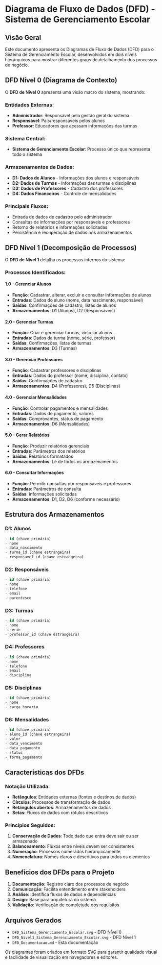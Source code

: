 # Diagrama de Fluxo de Dados (DFD) - Sistema de Gerenciamento Escolar

## Visão Geral

Este documento apresenta os Diagramas de Fluxo de Dados (DFD) para o Sistema de Gerenciamento Escolar, desenvolvidos em dois níveis hierárquicos para mostrar diferentes graus de detalhamento dos processos de negócio.

## DFD Nível 0 (Diagrama de Contexto)

O **DFD de Nível 0** apresenta uma visão macro do sistema, mostrando:

### Entidades Externas:
- **Administrador**: Responsável pela gestão geral do sistema
- **Responsável**: Pais/responsáveis pelos alunos
- **Professor**: Educadores que acessam informações das turmas

### Sistema Central:
- **Sistema de Gerenciamento Escolar**: Processo único que representa todo o sistema

### Armazenamentos de Dados:
- **D1: Dados de Alunos** - Informações dos alunos e responsáveis
- **D2: Dados de Turmas** - Informações das turmas e disciplinas
- **D3: Dados de Professores** - Cadastro dos professores
- **D4: Dados Financeiros** - Controle de mensalidades

### Principais Fluxos:
- Entrada de dados de cadastro pelo administrador
- Consultas de informações por responsáveis e professores
- Retorno de relatórios e informações solicitadas
- Persistência e recuperação de dados nos armazenamentos

## DFD Nível 1 (Decomposição de Processos)

O **DFD de Nível 1** detalha os processos internos do sistema:

### Processos Identificados:

#### 1.0 - Gerenciar Alunos
- **Função**: Cadastrar, alterar, excluir e consultar informações de alunos
- **Entradas**: Dados do aluno (nome, data nascimento, responsável)
- **Saídas**: Confirmações de cadastro, listas de alunos
- **Armazenamentos**: D1 (Alunos), D2 (Responsáveis)

#### 2.0 - Gerenciar Turmas
- **Função**: Criar e gerenciar turmas, vincular alunos
- **Entradas**: Dados da turma (nome, série, professor)
- **Saídas**: Confirmações, listas de turmas
- **Armazenamentos**: D3 (Turmas)

#### 3.0 - Gerenciar Professores
- **Função**: Cadastrar professores e disciplinas
- **Entradas**: Dados do professor (nome, disciplina, contato)
- **Saídas**: Confirmações de cadastro
- **Armazenamentos**: D4 (Professores), D5 (Disciplinas)

#### 4.0 - Gerenciar Mensalidades
- **Função**: Controlar pagamentos e mensalidades
- **Entradas**: Dados de pagamento, valores
- **Saídas**: Comprovantes, status de pagamento
- **Armazenamentos**: D6 (Mensalidades)

#### 5.0 - Gerar Relatórios
- **Função**: Produzir relatórios gerenciais
- **Entradas**: Parâmetros dos relatórios
- **Saídas**: Relatórios formatados
- **Armazenamentos**: Lê de todos os armazenamentos

#### 6.0 - Consultar Informações
- **Função**: Permitir consultas por responsáveis e professores
- **Entradas**: Parâmetros de consulta
- **Saídas**: Informações solicitadas
- **Armazenamentos**: D1, D2, D6 (conforme necessário)

## Estrutura dos Armazenamentos

### D1: Alunos
```sql
- id (chave primária)
- nome
- data_nascimento
- turma_id (chave estrangeira)
- responsavel_id (chave estrangeira)
```

### D2: Responsáveis
```sql
- id (chave primária)
- nome
- telefone
- email
- parentesco
```

### D3: Turmas
```sql
- id (chave primária)
- nome
- serie
- professor_id (chave estrangeira)
```

### D4: Professores
```sql
- id (chave primária)
- nome
- telefone
- email
- disciplina
```

### D5: Disciplinas
```sql
- id (chave primária)
- nome
- carga_horaria
```

### D6: Mensalidades
```sql
- id (chave primária)
- aluno_id (chave estrangeira)
- valor
- data_vencimento
- data_pagamento
- status
- forma_pagamento
```

## Características dos DFDs

### Notação Utilizada:
- **Retângulos**: Entidades externas (fontes e destinos de dados)
- **Círculos**: Processos de transformação de dados
- **Retângulos abertos**: Armazenamentos de dados
- **Setas**: Fluxos de dados com rótulos descritivos

### Princípios Seguidos:
1. **Conservação de Dados**: Todo dado que entra deve sair ou ser armazenado
2. **Balanceamento**: Fluxos entre níveis devem ser consistentes
3. **Numeração**: Processos numerados hierarquicamente
4. **Nomenclatura**: Nomes claros e descritivos para todos os elementos

## Benefícios dos DFDs para o Projeto

1. **Documentação**: Registro claro dos processos de negócio
2. **Comunicação**: Facilita entendimento entre stakeholders
3. **Análise**: Identifica fluxos de dados e dependências
4. **Design**: Base para arquitetura do sistema
5. **Validação**: Verificação de completude dos requisitos

## Arquivos Gerados

- `DFD_Sistema_Gerenciamento_Escolar.svg` - DFD Nível 0
- `DFD_Nivel1_Sistema_Gerenciamento_Escolar.svg` - DFD Nível 1
- `DFD_Documentacao.md` - Esta documentação

Os diagramas foram criados em formato SVG para garantir qualidade visual e facilidade de visualização em navegadores e editores.
